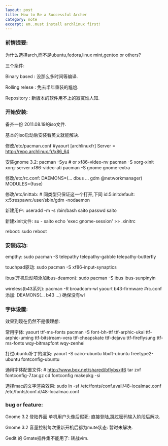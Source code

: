 ```yaml
---
layout: post
title: How to Be a Successful Archer
category: note
excerpt: em..must install archlinux first!
---
```


### 前情提要:

为什么选择arch,而不是ubuntu,fedora,linux mint,gentoo or others?

三个条件:

Binary based : 没那么多时间等编译.

Rolling relese : 免去半年重装的尴尬.

Repository : 新版本的软件用不上的寂寞谁人知.

### 开始安装:

备齐一份 2011.08.19的iso文件.

基本的iso启动后安装看英文就能解决.

修改/etc/pacman.conf
    #yaourt
    [archlinuxfr]
    Server = http://repo.archlinux.fr/x86_64

安装gnome 3.2:
    pacman -Syu
    # or xf86-video-nv
    pacman -S xorg-xinit xorg-server xf86-video-ati
    pacman -S gnome gnome-extra
    
修改/etc/rc.conf:
    DAEMONS=(... dbus ... gdm @networkmanager)
    MODULES=(fuse)

修改/etc/inittab:
    # 同类型只保证这一个打开,下同
    id:5:initdefault:
    x:5:respawn:/user/sbin/gdm -nodaemon

新建用户:
    useradd -m -s /bin/bash saito
    passwd saito

新建xinit文件:
    su - saito
    echo 'exec gnome-session' >> .xinitrc

reboot:
    sudo reboot

### 安装成功:

empthy:
    sudo pacman -S telepathy telepathy-gabble telepathy-butterfly

touchpad驱动:
    sudo pacman -S xf86-input-synaptics

ibus(开机启动项添加ibus-deamon):
    sudo pacman -S ibus ibus-sunpinyin

wireless(b43系列):
    pacman -R broadcom-wl
    yaourt b43-firmware
    #rc.conf添加: DEAMONS(... b43 ...) 确保没有wl

### 字体设置:

效果到现在仍然不是很理想:

常用字体:
    yaourt ttf-ms-fonts
    pacman -S font-bh-ttf ttf-arphic-ukai ttf-arphic-uming ttf-bitstream-vera ttf-cheapskate ttf-dejavu ttf-fireflysung ttf-ms-fonts wqy-bitmapfont wqy-zenhei

打过ubuntu补丁的渲染:
    yaourt -S cairo-ubuntu libxft-ubuntu freetype2-ubuntu fontconfig-ubuntu

通用字体配置文件:
    # http://www.box.net/shared/bflybsxjf6
    tar zxf fontconfig-7.tar.gz
    cd fontconfig
    makepkg -si

选择mac的文字渲染效果:
    sudo ln -sf /etc/fonts/conf.avail/48-localmac.conf /etc/fonts/conf.d/48-localmac.conf

### bug or feature:

Gnome 3.2 登陆界面 单机用户头像后假死:
    直接登陆,跳过密码输入阶段后解决.

Gnome 3.2 音量控制每次重新开机后都为mute状态:
    暂时未解决.

Gedit 的 Gmate插件集不能用了:
    转战vim.
